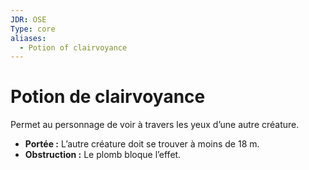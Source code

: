 ```yaml
---
JDR: OSE
Type: core
aliases:
  - Potion of clairvoyance
---
```

# Potion de clairvoyance

Permet au personnage de voir à travers les yeux d’une autre créature.

- **Portée :** L’autre créature doit se trouver à moins de 18 m.
- **Obstruction :** Le plomb bloque l’effet.